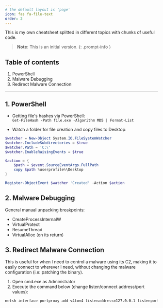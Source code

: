 ```yaml
---
# the default layout is 'page'
icon: fas fa-file-text
order: 2
---
```



This is my own cheatsheet splitted in different topics with chunks of useful code.

> **Note:** This is an initial version.
{: .prompt-info }

## Table of contents
1. PowerShell
2. Malware Debugging
3. Redirect Malware Connection

-----

## 1. PowerShell

* Getting file's hashes via PowerShell:  
`Get-FileHash -Path file.exe -Algorithm MD5 | Format-List`
  
  
* Watch a folder for file creation and copy files to Desktop:

```powershell
$watcher = New-Object System.IO.FileSystemWatcher
$watcher.IncludeSubdirectories = $true
$watcher.Path = 'C:\'
$watcher.EnableRaisingEvents = $true

$action = {
    $path = $event.SourceEventArgs.FullPath
    copy $path %userprofile%\Desktop
}

Register-ObjectEvent $watcher 'Created' -Action $action
```

## 2. Malware Debugging

General manual unpacking breakpoints:
* CreateProcessInternalW
* VirtualProtect
* ResumeThread
* VirtualAlloc (on its return)

## 3. Redirect Malware Connection

This is useful for when I need to control a malware using its C2, making it to easily connect to wherever I need, without changing the malware configuration (i.e: patching the binary).
1. Open cmd.exe as Administrator
2. Execute the command below (change listen/connect address/port values):
```bash
netsh interface portproxy add v4tov4 listenaddress=127.0.0.1 listenport=6651 connectaddress=192.168.232.140 connectport=6651
```
